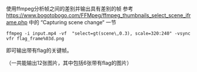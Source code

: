使用ffmpeg分析帧之间的差别并输出具有差别的帧
参考 https://www.bogotobogo.com/FFMpeg/ffmpeg_thumbnails_select_scene_iframe.php 中的 “Capturing scene change“ 一节

```
ffmpeg -i input.mp4 -vf  "select=gt(scene\,0.3), scale=320:240" -vsync vfr flag_frame%03d.png
```

即可输出带有flag的关键帧。

（一共能输出12张图片，其中包括6张带有flag的图片）
